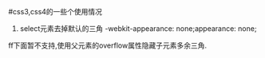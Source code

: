 #css3,css4的一些个使用情况

1. select元素去掉默认的三角
    -webkit-appearance: none;appearance: none;

ff下面暂不支持,使用父元素的overflow属性隐藏子元素多余三角.
